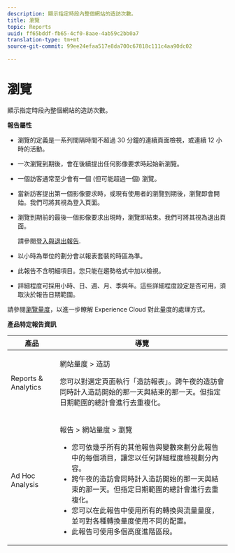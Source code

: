 ```yaml
---
description: 顯示指定時段內整個網站的造訪次數。
title: 瀏覽
topic: Reports
uuid: ff65bddf-fb65-4cf0-8aae-4ab59c2bb0a7
translation-type: tm+mt
source-git-commit: 99ee24efaa517e8da700c67818c111c4aa90dc02

---
```



# 瀏覽

顯示指定時段內整個網站的造訪次數。

**報告屬性**

* 瀏覽的定義是一系列間隔時間不超過 30 分鐘的連續頁面檢視，或連續 12 小時的活動。
* 一次瀏覽到期後，會在後續提出任何影像要求時起始新瀏覽。
* 一個訪客通常至少會有一個 (但可能超過一個) 瀏覽。
* 當新訪客提出第一個影像要求時，或現有使用者的瀏覽到期後，瀏覽即會開始。我們可將其視為登入頁面。
* 瀏覽到期前的最後一個影像要求出現時，瀏覽即結束。我們可將其視為退出頁面。

   請參閱[登入與退出報告](/help/components/c-variables/dimensionslist/reports-entries-exits.md).
* 以小時為單位的劃分會以報表套裝的時區為準。
* 此報告不含明細項目。您只能在趨勢格式中加以檢視。
* 詳細程度可採用小時、日、週、月、季與年。這些詳細程度設定是否可用，須取決於報告日期範圍。

請參閱[瀏覽量度](/help/components/c-variables/c-metrics/metrics-visit.md)，以進一步瞭解 Experience Cloud 對此量度的處理方式。

**產品特定報告資訊**

<table id="table_3138CA443CAC4F55838216E8B8786EE2"> 
 <thead> 
  <tr> 
   <th colname="col1" class="entry"> 產品 </th> 
   <th colname="col2" class="entry"> 導覽 </th> 
  </tr> 
 </thead>
 <tbody> 
  <tr> 
   <td colname="col1"> <p> Reports &amp; Analytics </p> </td> 
   <td colname="col2"> <p> <span class="uicontrol"> 網站量度</span> &gt; <span class="uicontrol">造訪</span> </p> <p>您可以對選定頁面執行<span class="wintitle">「造訪報表」</span>。跨午夜的造訪會同時計入造訪開始的那一天與結束的那一天。但指定日期範圍的總計會進行去重複化。 </p> </td> 
  </tr> 
  <tr> 
   <td colname="col1"> <p> Ad Hoc Analysis </p> </td> 
   <td colname="col2"> <p> <span class="uicontrol"> 報告</span> &gt; <span class="uicontrol">網站量度</span> &gt; <span class="uicontrol">瀏覽</span> </p> 
    <ul id="ul_73FEE02C129041D6A63F2DB07676960F"> 
     <li id="li_CC3BB22DE97941EB8032BE4421FFC173"> 您可依幾乎所有的其他報告與變數來劃分此報告中的每個項目，讓您以任何詳細程度檢視劃分內容。 </li> 
     <li id="li_D53D480D73264D47945C9E1202B7BD4F">跨午夜的造訪會同時計入造訪開始的那一天與結束的那一天。但指定日期範圍的總計會進行去重複化。 </li> 
     <li id="li_B8BCC584F95B407DB87F5EA57CC88F62">您可以在此報告中使用所有的轉換與流量量度，並可對各種轉換量度使用不同的配置。 </li> 
     <li id="li_0F342D3DCFF44ABAB79BD0F9E7F43E1E">此報告可使用多個高度進階區段。 </li> 
    </ul> </td> 
  </tr> 
 </tbody> 
</table>


